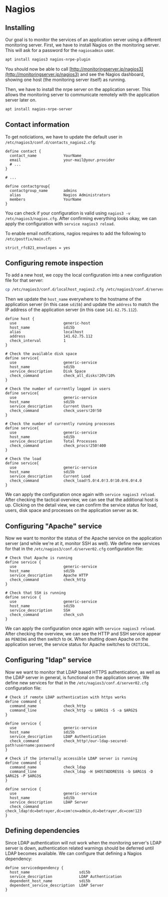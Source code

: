 # Nagios

## Installing

Our goal is to monitor the services of an application server using a different monitoring server. First, we have to install Nagios on the monitoring server. This will ask for a password for the `nagiosadmin` user.

```bash
apt install nagios3 nagios-nrpe-plugin
```

You should now be able to call [http://monitoringserver.ip/nagios3](http://monitoringserver.ip/nagios3) and see the Nagios dashboard, showing one host (the monitoring server itself) as running.

Then, we have to install the nrpe server on the application server. This allows the monitoring server to communicate remotely with the application server later on.

```bash
apt install nagios-nrpe-server
```

## Contact information

To get noticiations, we have to update the default user in `/etc/nagios3/conf.d/contacts_nagios2.cfg`:

```aconf
define contact {
  contact_name            YourName
  email                   your-mail@your.provider
  # ...
}

# ...

define contactgroup{
  contactgroup_name       admins
  alias                   Nagios Administrators
  members                 YourName
}
```

You can check if your configuration is valid using `nagios3 -v /etc/nagios3/nagios.cfg`. After confirming everything looks okay, we can apply the configuration with `service nagios3 reload`.

To enable email notifications, nagios requires to add the following to `/etc/postfix/main.cf`:

```
strict_rfc821_envelopes = yes
```

## Configuring remote inspection

To add a new host, we copy the local configuration into a new configuration file for that server:

```bash
cp /etc/nagios3/conf.d/localhost_nagios2.cfg /etc/nagios3/conf.d/server02.cfg
```

Then we update the `host_name` everywhere to the hostname of the application server (in this case `sdi5b`) and update the `address` to match the IP address of the application server (in this case `141.62.75.112`).

```aconf
define host {
  use                     generic-host
  host_name               sdi5b
  alias                   localhost
  address                 141.62.75.112
  check_interval          1
}

# Check the available disk space
define service{
  use                     generic-service
  host_name               sdi5b
  service_description     Disk Space
  check_command           check_all_disks!20%!10%
}

# Check the number of currently logged in users
define service{
  use                     generic-service
  host_name               sdi5b
  service_description     Current Users
  check_command           check_users!20!50
}

# Check the number of currently running processes
define service{
  use                     generic-service
  host_name               sdi5b
  service_description     Total Processes
  check_command           check_procs!250!400
}

# Check the load
define service{
  use                     generic-service
  host_name               sdi5b
  service_description     Current Load
  check_command           check_load!5.0!4.0!3.0!10.0!6.0!4.0
}
```

We can apply the configuration once again with `service nagios3 reload`. After checking the tactical overview, we can see that the additional host is up. Clicking on the detail view, we can confirm the service status for load, users, disk space and processes on the application server as `OK`.

## Configuring "Apache" service

Now we want to monitor the status of the Apache service on the application server (and while we're at it, monitor SSH as well). We define new services for that in the `/etc/nagios3/conf.d/server02.cfg` configuration file:

```aconf
# Check that Apache is running
define service {
  use                     generic-service
  host_name               sdi5b
  service_description     Apache HTTP
  check_command           check_http
}

# Check that SSH is running
define service {
  use                     generic-service
  host_name               sdi5b
  service_description     SSH
  check_command           check_ssh
}
```

We can apply the configuration once again with `service nagios3 reload`. After checking the overview, we can see the HTTP and SSH service appear as `PENDING` and then switch to `OK`. When shutting down Apache on the application server, the service status for Apache switches to `CRITICAL`.

## Configuring "ldap" service

Now we want to monitor that LDAP based HTTPS authentication, as well as the LDAP server in general, is functional on the application server. We define new services for that in the `/etc/nagios3/conf.d/server02.cfg` configuration file:

```aconf
# Check if remote LDAP authentication with https works
define command {
  command_name            check_http
  command_line            check_http -u $ARG1$ -S -a $ARG2$
}

define service {
  use                     generic-service
  host_name               sdi5b
  service_description     LDAP Authentication
  check_command           check_http!/our-ldap-secured-path!username:password
}

# Check if the internally accessible LDAP server is running
define command {
  command_name            check_ldap
  command_line            check_ldap -H $HOSTADDRESS$ -b $ARG1$ -D $ARG2$ -P $ARG3$
}

define service {
  use                     generic-service
  host_name               sdi5b
  service_description     LDAP Server
  check_command           check_ldap!dc=betrayer,dc=com!cn=admin,dc=betrayer,dc=com!123
}
```

## Defining dependencies

Since LDAP authentication will not work when the monitoring server's LDAP server is down, authentication related warnings should be deferred until LDAP becomes available. We can configure that defining a Nagios dependency:

```aconf
define servicedependency {
  host_name                      sdi5b
  service_description            LDAP Authentication
  dependent_host_name            sdi5b
  dependent_service_description  LDAP Server
}
```
